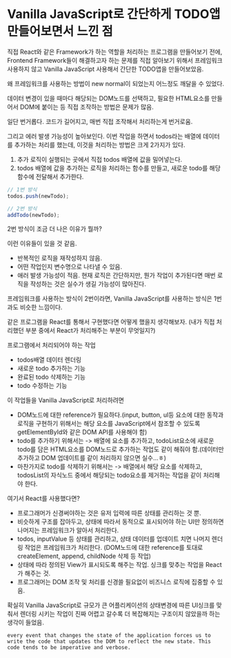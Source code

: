 # Vanilla JavaScript로 간단하게 TODO앱 만들어보면서 느낀 점

직접 React와 같은 Framework가 하는 역할을 처리하는 프로그램을 만들어보기 전에, Frontend Framework들이 해결하고자 하는 문제를 직접 알아보기 위해서 프레임워크 사용하지 않고 Vanilla JavaScript 사용해서 간단한 TODO앱을 만들어보았음.

왜 프레임워크를 사용하는 방법이 new normal이 되었는지 어느정도 깨달을 수 있었다.

데이터 변경이 있을 때마다 해당되는 DOM노드를 선택하고, 필요한 HTML요소를 만들어서 DOM에 붙이는 등 직접 조작하는 방법은 문제가 많음.

일단 번거롭다. 코드가 길어지고, 매번 직접 조작해서 처리하는게 번거로움.

그리고 에러 발생 가능성이 높아보인다. 이번 작업을 하면서 todos라는 배열에 데이터를 추가하는 처리를 했는데, 이것을 처리하는 방법은 크게 2가지가 있다.

1. 추가 로직이 실행되는 곳에서 직접 todos 배열에 값을 밀어넣는다.
2. todos 배열에 값을 추가하는 로직을 처리하는 함수를 만들고, 새로운 todo를 해당 함수에 전달해서 추가한다.

```javascript
// 1번 방식
todos.push(newTodo);

// 2번 방식
addTodo(newTodo);
```

2번 방식이 조금 더 나은 이유가 뭘까?

이런 이유들이 있을 것 같음.

- 반복적인 로직을 재작성하지 않음.
- 어떤 작업인지 변수명으로 나타낼 수 있음.
- 애러 발생 가능성이 적음. 현재 로직은 간단하지만, 뭔가 작업이 추가된다면 매번 로직을 작성하는 것은 실수가 생길 가능성이 많아진다.

프레임워크를 사용하는 방식이 2번이라면, Vanilla JavaScript를 사용하는 방식은 1번과도 비슷한 느낌이다.

같은 프로그램을 React를 통해서 구현했다면 어떻게 했을지 생각해보자. (내가 직접 처리했던 부분 중에서 React가 처리해주는 부분이 무엇일지?)

프로그램에서 처리되어야 하는 작업

- todos배열 데이터 렌더링
- 새로운 todo 추가하는 기능
- 완료된 todo 삭제하는 기능
- todo 수정하는 기능

이 작업들을 Vanilla JavaScript로 처리하려면

- DOM노드에 대한 reference가 필요하다.(input, button, ul등 요소에 대한 동작과 로직을 구현하기 위해서는 해당 요소를 JavaScript에서 참조할 수 있도록 getElementById와 같은 DOM API를 사용해야 함)
- todo를 추가하기 위해서는 -> 배열에 요소를 추가하고, todoList요소에 새로운 todo를 담은 HTML요소를 DOM노드로 추가하는 작업도 같이 해줘야 함.(데이터만 추가하고 DOM 업데이트를 같이 처리하지 않으면 실수...ㅎ)
- 마찬가지로 todo를 삭제하기 위해서는 -> 배열에서 해당 요소를 삭제하고, todosList의 자식노드 중에서 해당되는 todo요소를 제거하는 작업을 같이 처리해야 한다.

여기서 React를 사용했다면?

- 프로그래머가 신경써야하는 것은 유저 입력에 따른 상태를 관리하는 것 뿐.
- 비슷하게 구조를 잡아두고, 상태에 따라서 동적으로 표시되어야 하는 UI만 정의하면 나머지는 프레임워크가 알아서 처리한다.
- todos, inputValue 등 상태를 관리하고, 상태 데이터를 업데이트 치면 나머지 렌더링 작업은 프레임워크가 처리한다. (DOM노드에 대한 reference를 토대로 createElement, append, childNode 삭제 등 작업)
- 상태에 따라 정의된 View가 표시되도록 해주는 작업. 싱크를 맞추는 작업을 React가 해주는 것.
- 프로그래머는 DOM 조작 및 처리를 신경쓸 필요없이 비즈니스 로직에 집중할 수 있음.

확실히 Vanilla JavaScript로 규모가 큰 어플리케이션의 상태변경에 따른 UI싱크를 맞춰서 렌더링 시키는 작업이 진짜 어렵고 갈수록 더 복잡해지는 구조이지 않았을까 하는 생각이 들었음.

`every event that changes the state of the application forces us to write the code that updates the DOM to reflect the new state. This code tends to be imperative and verbose.`
